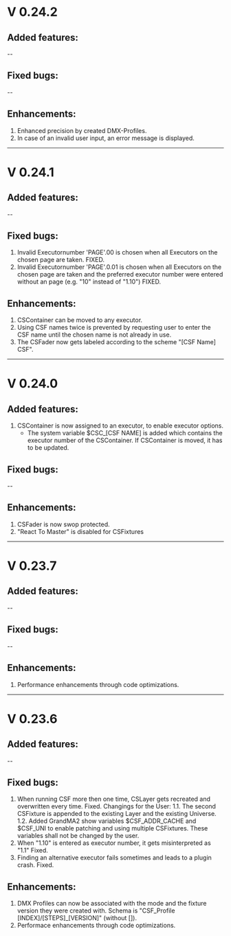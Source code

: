 
# V 0.24.2
## Added features:
--

## Fixed bugs:
--

## Enhancements:
1. Enhanced precision by created DMX-Profiles.
2. In case of an invalid user input, an error message is displayed.

---

# V 0.24.1
## Added features:
--

## Fixed bugs:
1. Invalid Executornumber 'PAGE'.00 is chosen when all Executors on the chosen page are taken.
    FIXED.
2. Invalid Executornumber 'PAGE'.0.01 is chosen when all Executors on the chosen page are taken
   and the preferred executor number were entered without an page (e.g. "10" instead of "1.10")
   FIXED.

## Enhancements:
1. CSContainer can be moved to any executor.
2. Using CSF names twice is prevented by requesting user to enter the CSF name
   until the chosen name is not already in use.
3. The CSFader now gets labeled according to the scheme "[CSF Name] CSF".

---

# V 0.24.0
## Added features:
1. CSContainer is now assigned to an executor, to enable executor options.
    - The system variable $CSC_[CSF NAME] is added which contains the executor number of the CSContainer. 
      If CSContainer is moved, it has to be updated.

## Fixed bugs:
--

## Enhancements:
1. CSFader is now swop protected.
2. "React To Master" is disabled for CSFixtures

---

# V 0.23.7
## Added features:
--

## Fixed bugs:
--

## Enhancements:
1. Performance enhancements through code optimizations.

---

# V 0.23.6
## Added features:
--

## Fixed bugs:
1. When running CSF more then one time, CSLayer gets recreated and overwritten every time.
    Fixed.
    Changings for the User:
    1.1. The second CSFixture is appended to the existing Layer and the existing Universe.
    1.2. Added GrandMA2 show variables $CSF_ADDR_CACHE and $CSF_UNI to enable patching and using multiple CSFixtures.
         These variables shall not be changed by the user.
2. When "1.10" is entered as executor number, it gets misinterpreted as "1.1"
    Fixed.
3. Finding an alternative executor fails sometimes and leads to a plugin crash.
    Fixed.


## Enhancements:
1. DMX Profiles can now be associated with the mode and the fixture version they were created with. 
   Schema is "CSF_Profile [INDEX]/[STEPS]_[VERSION]" (without []).
2. Performace enhancements through code optimizations.
